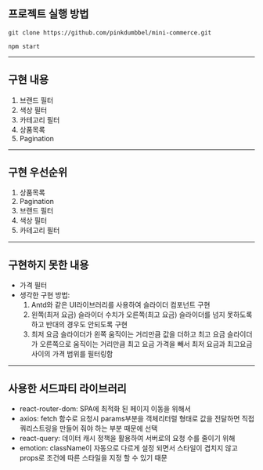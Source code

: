 ## 프로젝트 실행 방법

```
git clone https://github.com/pinkdumbbel/mini-commerce.git

npm start
```

---

## 구현 내용

1. 브랜드 필터
2. 색상 필터
3. 카테고리 필터
4. 상품목록
5. Pagination

---

## 구현 우선순위

1. 상품목록
2. Pagination
3. 브랜드 필터
4. 색상 필터
5. 카테고리 필터

---

## 구현하지 못한 내용

- 가격 필터
- 생각한 구현 방법:
  1. Antd와 같은 UI라이브러리를 사용하여 슬라이더 컴포넌트 구현
  2. 왼쪽(최저 요금) 슬라이더 수치가 오른쪽(최고 요금) 슬라이더를 넘지 못하도록 하고 반대의 경우도 안되도록 구현
  3. 최저 요금 슬라이더가 왼쪽 움직이는 거리만큼 값을 더하고 최고 요금 슬라이더가 오른쪽으로 움직이는 거리만큼 최고 요금 가격을 빼서 최저 요금과 최고요금 사이의 가격 범위를 필터링함

---

## 사용한 서드파티 라이브러리

- react-router-dom: SPA에 최적화 된 페이지 이동을 위해서
- axios: fetch 함수로 요청시 params부분을 객체리터럴 형태로 값을 전달하면 직접 쿼리스트링을 만들어 줘야 하는 부분 때문에 선택
- react-query: 데이터 캐시 정책을 활용하여 서버로의 요청 수를 줄이기 위해
- emotion: className이 자동으로 다르게 설정 되면서 스타일이 겹치지 않고 props로 조건에 따른 스타일을 지정 할 수 있기 때문
